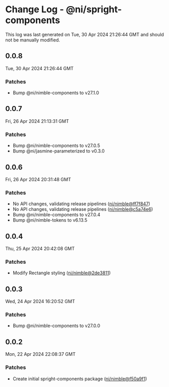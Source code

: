 # Change Log - @ni/spright-components

This log was last generated on Tue, 30 Apr 2024 21:26:44 GMT and should not be manually modified.

<!-- Start content -->

## 0.0.8

Tue, 30 Apr 2024 21:26:44 GMT

### Patches

- Bump @ni/nimble-components to v27.1.0

## 0.0.7

Fri, 26 Apr 2024 21:13:31 GMT

### Patches

- Bump @ni/nimble-components to v27.0.5
- Bump @ni/jasmine-parameterized to v0.3.0

## 0.0.6

Fri, 26 Apr 2024 20:31:48 GMT

### Patches

- No API changes, validating release pipelines ([ni/nimble@ff7f847](https://github.com/ni/nimble/commit/ff7f847c0fb3834b5fdf4ce141bbe6bd94e1f0eb))
- No API changes, validating release pipelines ([ni/nimble@c5a74e6](https://github.com/ni/nimble/commit/c5a74e68c2909e2f9a50bf0e6b0e4f1c5f0cbce8))
- Bump @ni/nimble-components to v27.0.4
- Bump @ni/nimble-tokens to v6.13.5

## 0.0.4

Thu, 25 Apr 2024 20:42:08 GMT

### Patches

- Modify Rectangle styling ([ni/nimble@2de3811](https://github.com/ni/nimble/commit/2de381196dbe2a12f2a23432dfa8917706e853bb))

## 0.0.3

Wed, 24 Apr 2024 16:20:52 GMT

### Patches

- Bump @ni/nimble-components to v27.0.0

## 0.0.2

Mon, 22 Apr 2024 22:08:37 GMT

### Patches

- Create initial spright-components package ([ni/nimble@f50a9f1](https://github.com/ni/nimble/commit/f50a9f162abddde0507b04586026eb93a313b2d3))

